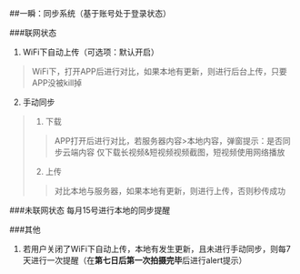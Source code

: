 ##一瞬：同步系统（基于账号处于登录状态）

###联网状态
1. WiFi下自动上传（可选项：默认开启）
> WiFi下，打开APP后进行对比，如果本地有更新，则进行后台上传，只要APP没被kill掉

2. 手动同步
>1. 下载
>> APP打开后进行对比，若服务器内容>本地内容，弹窗提示：是否同步云端内容
>> 仅下载长视频&短视频视频截图，短视频使用网络播放
>2. 上传
>> 对比本地与服务器，如果本地有更新，则进行上传，否则秒传成功

###未联网状态
每月15号进行本地的同步提醒

###其他
1. 若用户关闭了WiFi下自动上传，本地有发生更新，且未进行手动同步，则每7天进行一次提醒（在**第七日后第一次拍摄完毕**后进行alert提示）